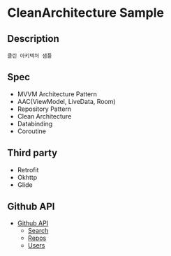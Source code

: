 # CleanArchitecture Sample

## Description
```
클린 아키텍처 샘플
```

## Spec
- MVVM Architecture Pattern
- AAC(ViewModel, LiveData, Room)
- Repository Pattern
- Clean Architecture
- Databinding
- Coroutine

## Third party
- Retrofit
- Okhttp
- Glide

## Github API
- [Github API](https://developer.github.com/v3/)
    - [Search](https://docs.github.com/en/rest/reference/search)
    - [Repos](https://docs.github.com/en/rest/reference/repos)
    - [Users](https://docs.github.com/en/rest/reference/users)
